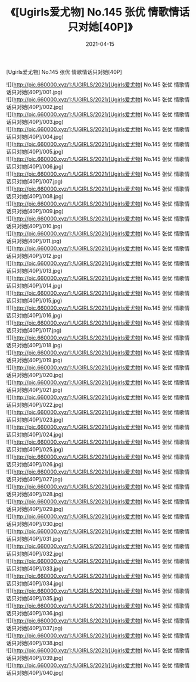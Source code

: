 ﻿---
layout: post
title:  《[Ugirls爱尤物] No.145 张优 情歌情话只对她[40P]》
date:   2021-04-15
img: http://pic.660000.xyz/1:/UGIRLS/2021/[Ugirls爱尤物] No.145 张优 情歌情话只对她[40P]/000.jpg
categories: [美女, 清纯, 唯美]
---

[Ugirls爱尤物] No.145 张优 情歌情话只对她[40P]

  ![](http://pic.660000.xyz/1:/UGIRLS/2021/[Ugirls爱尤物] No.145 张优 情歌情话只对她[40P]/001.jpg) <br> ![](http://pic.660000.xyz/1:/UGIRLS/2021/[Ugirls爱尤物] No.145 张优 情歌情话只对她[40P]/002.jpg) <br> ![](http://pic.660000.xyz/1:/UGIRLS/2021/[Ugirls爱尤物] No.145 张优 情歌情话只对她[40P]/003.jpg) <br> ![](http://pic.660000.xyz/1:/UGIRLS/2021/[Ugirls爱尤物] No.145 张优 情歌情话只对她[40P]/004.jpg) <br> ![](http://pic.660000.xyz/1:/UGIRLS/2021/[Ugirls爱尤物] No.145 张优 情歌情话只对她[40P]/005.jpg) <br> ![](http://pic.660000.xyz/1:/UGIRLS/2021/[Ugirls爱尤物] No.145 张优 情歌情话只对她[40P]/006.jpg) <br> ![](http://pic.660000.xyz/1:/UGIRLS/2021/[Ugirls爱尤物] No.145 张优 情歌情话只对她[40P]/007.jpg) <br> ![](http://pic.660000.xyz/1:/UGIRLS/2021/[Ugirls爱尤物] No.145 张优 情歌情话只对她[40P]/008.jpg) <br> ![](http://pic.660000.xyz/1:/UGIRLS/2021/[Ugirls爱尤物] No.145 张优 情歌情话只对她[40P]/009.jpg) <br> ![](http://pic.660000.xyz/1:/UGIRLS/2021/[Ugirls爱尤物] No.145 张优 情歌情话只对她[40P]/010.jpg) <br> ![](http://pic.660000.xyz/1:/UGIRLS/2021/[Ugirls爱尤物] No.145 张优 情歌情话只对她[40P]/011.jpg) <br> ![](http://pic.660000.xyz/1:/UGIRLS/2021/[Ugirls爱尤物] No.145 张优 情歌情话只对她[40P]/012.jpg) <br> ![](http://pic.660000.xyz/1:/UGIRLS/2021/[Ugirls爱尤物] No.145 张优 情歌情话只对她[40P]/013.jpg) <br> ![](http://pic.660000.xyz/1:/UGIRLS/2021/[Ugirls爱尤物] No.145 张优 情歌情话只对她[40P]/014.jpg) <br> ![](http://pic.660000.xyz/1:/UGIRLS/2021/[Ugirls爱尤物] No.145 张优 情歌情话只对她[40P]/015.jpg) <br> ![](http://pic.660000.xyz/1:/UGIRLS/2021/[Ugirls爱尤物] No.145 张优 情歌情话只对她[40P]/016.jpg) <br> ![](http://pic.660000.xyz/1:/UGIRLS/2021/[Ugirls爱尤物] No.145 张优 情歌情话只对她[40P]/017.jpg) <br> ![](http://pic.660000.xyz/1:/UGIRLS/2021/[Ugirls爱尤物] No.145 张优 情歌情话只对她[40P]/018.jpg) <br> ![](http://pic.660000.xyz/1:/UGIRLS/2021/[Ugirls爱尤物] No.145 张优 情歌情话只对她[40P]/019.jpg) <br> ![](http://pic.660000.xyz/1:/UGIRLS/2021/[Ugirls爱尤物] No.145 张优 情歌情话只对她[40P]/020.jpg) <br> ![](http://pic.660000.xyz/1:/UGIRLS/2021/[Ugirls爱尤物] No.145 张优 情歌情话只对她[40P]/021.jpg) <br> ![](http://pic.660000.xyz/1:/UGIRLS/2021/[Ugirls爱尤物] No.145 张优 情歌情话只对她[40P]/022.jpg) <br> ![](http://pic.660000.xyz/1:/UGIRLS/2021/[Ugirls爱尤物] No.145 张优 情歌情话只对她[40P]/023.jpg) <br> ![](http://pic.660000.xyz/1:/UGIRLS/2021/[Ugirls爱尤物] No.145 张优 情歌情话只对她[40P]/024.jpg) <br> ![](http://pic.660000.xyz/1:/UGIRLS/2021/[Ugirls爱尤物] No.145 张优 情歌情话只对她[40P]/025.jpg) <br> ![](http://pic.660000.xyz/1:/UGIRLS/2021/[Ugirls爱尤物] No.145 张优 情歌情话只对她[40P]/026.jpg) <br> ![](http://pic.660000.xyz/1:/UGIRLS/2021/[Ugirls爱尤物] No.145 张优 情歌情话只对她[40P]/027.jpg) <br> ![](http://pic.660000.xyz/1:/UGIRLS/2021/[Ugirls爱尤物] No.145 张优 情歌情话只对她[40P]/028.jpg) <br> ![](http://pic.660000.xyz/1:/UGIRLS/2021/[Ugirls爱尤物] No.145 张优 情歌情话只对她[40P]/029.jpg) <br> ![](http://pic.660000.xyz/1:/UGIRLS/2021/[Ugirls爱尤物] No.145 张优 情歌情话只对她[40P]/030.jpg) <br> ![](http://pic.660000.xyz/1:/UGIRLS/2021/[Ugirls爱尤物] No.145 张优 情歌情话只对她[40P]/031.jpg) <br> ![](http://pic.660000.xyz/1:/UGIRLS/2021/[Ugirls爱尤物] No.145 张优 情歌情话只对她[40P]/032.jpg) <br> ![](http://pic.660000.xyz/1:/UGIRLS/2021/[Ugirls爱尤物] No.145 张优 情歌情话只对她[40P]/033.jpg) <br> ![](http://pic.660000.xyz/1:/UGIRLS/2021/[Ugirls爱尤物] No.145 张优 情歌情话只对她[40P]/034.jpg) <br> ![](http://pic.660000.xyz/1:/UGIRLS/2021/[Ugirls爱尤物] No.145 张优 情歌情话只对她[40P]/035.jpg) <br> ![](http://pic.660000.xyz/1:/UGIRLS/2021/[Ugirls爱尤物] No.145 张优 情歌情话只对她[40P]/036.jpg) <br> ![](http://pic.660000.xyz/1:/UGIRLS/2021/[Ugirls爱尤物] No.145 张优 情歌情话只对她[40P]/037.jpg) <br> ![](http://pic.660000.xyz/1:/UGIRLS/2021/[Ugirls爱尤物] No.145 张优 情歌情话只对她[40P]/038.jpg) <br> ![](http://pic.660000.xyz/1:/UGIRLS/2021/[Ugirls爱尤物] No.145 张优 情歌情话只对她[40P]/039.jpg) <br> ![](http://pic.660000.xyz/1:/UGIRLS/2021/[Ugirls爱尤物] No.145 张优 情歌情话只对她[40P]/040.jpg) <br>